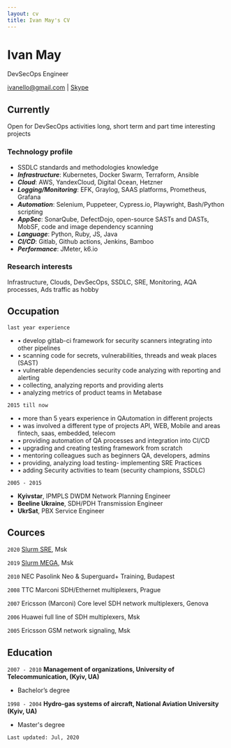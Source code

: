 ```yaml
---
layout: cv
title: Ivan May's CV
---
```

# Ivan May
DevSecOps Engineer

<div id="webaddress">
<a href="ivanello@gmail.com">ivanello@gmail.com</a>
| <a href="https://join.skype.com/invite/xW8q4gBQmfOv">Skype</a>
</div>


## Currently

Open for DevSecOps activities long, short term and part time interesting projects

### Technology profile

- SSDLC standards and methodologies knowledge
- ___Infrastructure___: Kubernetes, Docker Swarm, Terraform, Ansible
- ___Cloud___: AWS, YandexCloud, Digital Ocean, Hetzner
- ___Logging/Monitoring___: EFK, Graylog, SAAS platforms, Prometheus, Grafana
- ___Automation___: Selenium, Puppeteer, Cypress.io, Playwright, Bash/Python scripting
- ___AppSec___: SonarQube, DefectDojo, open-source  SASTs and DASTs, MobSF, code and image dependency scanning
- ___Language___: Python, Ruby, JS, Java
- ___CI/CD___: Gitlab, Github actions, Jenkins, Bamboo
- ___Performance___: JMeter, k6.io

### Research interests

Infrastructure, Clouds, DevSecOps, SSDLC, SRE, Monitoring, AQA processes, Ads traffic as hobby

## Occupation

`last year experience`
- • develop gitlab-ci framework for security scanners integrating into other pipelines
- • scanning code for secrets, vulnerabilities, threads and weak places (SAST)
- • vulnerable dependencies security code analyzing with reporting and alerting
- • collecting, analyzing reports and providing alerts
- • analyzing metrics of product teams in Metabase

`2015 till now`
- • more than 5 years experience in QAutomation in different projects
- • was involved a different type of projects API, WEB, Mobile and areas fintech, saas, embedded, telecom
- • providing automation of QA processes and integration into CI/CD
- • upgrading and creating testing framework from scratch
- • mentoring colleagues such as beginners QA, developers, admins
- • providing, analyzing load testing- implementing SRE Practices
- • adding Security activities to team (security champions, SSDLC)

`2005 - 2015`
- __Kyivstar__, IPMPLS DWDM Network Planning Engineer
- __Beeline Ukraine__, SDH/PDH Transmission Engineer
- __UkrSat__, PBX Service Engineer

## Cources

`2020`
[Slurm SRE](https://slurm.io/sre), Msk

`2019`
[Slurm MEGA](https://slurm.io/mega), Msk

`2010`
NEC Pasolink Neo & Superguard+ Training, Budapest

`2008`
TTC Marconi SDH/Ethernet multiplexers, Prague

`2007`
Ericsson (Marconi)  Core level SDH network multiplexers, Genova

`2006`
Huawei full line of SDH multiplexers, Msk

`2005`
Ericsson GSM network signaling, Msk

## Education

`2007 - 2010`
__Management of organizations, University of Telecommunication, (Kyiv, UA)__

- Bachelor’s degree

`1998 - 2004`
__Hydro-gas systems of aircraft, National Aviation University (Kyiv, UA)__

- Master's degree

`Last updated: Jul, 2020`
